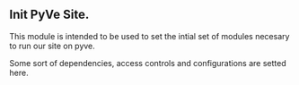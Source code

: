 Init PyVe Site.
---

This module is intended to be used to set the intial set of modules necesary to run our site on pyve.

Some sort of dependencies, access controls and configurations are setted here.